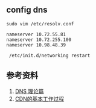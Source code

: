 ## config dns

```shell
sudo vim /etc/resolv.conf

nameserver 10.72.55.81
nameserver 10.72.255.100
nameserver 10.98.48.39

 /etc/init.d/networking restart
```

## 参考资料

1. [DNS 理论篇](http://www.pandan.xyz/2017/02/02/dns%20%E7%90%86%E8%AE%BA%E7%AF%87/)
2. [CDN的基本工作过程](http://book.51cto.com/art/201205/338756.htm)
